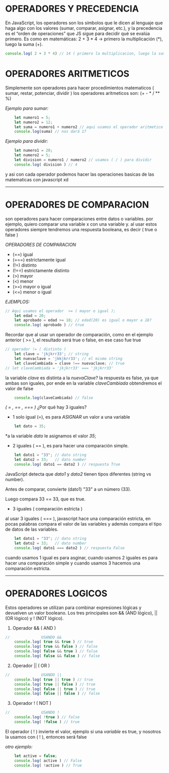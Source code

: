 # OPERADORES Y PRECEDENCIA

En JavaScript, los operadores son los símbolos que le dicen al lenguaje que haga algo con los valores (sumar, comparar, asignar, etc.),
y la precedencia es el “orden de operaciones” que JS sigue para decidir qué se evalúa primero.
Es como en matemáticas:
2 + 3 * 4 → primero la multiplicación (*), luego la suma (+).

```javascript
console.log( 2 + 3 * 4) // 14 ( primero la multiplicacion, luego la suma )
```

# OPERADORES ARITMETICOS
Simplemente son operadores para hacer procedimientos matematicos ( sumar, restar, potenciar, dividir )
los operadores aritmeticos son: (+ - * / ** %)

*Ejemplo para sumar:*

```javascript
    let numero1 = 5;
    let numero2 = 12;
    let suma = numero1 + numero2 // aqui usamos el operador aritmetico para sumar (+ )
    console.log(suma) // nos dará 17
```
*Ejemplo para dividir:*

```javascript
    let numero1 = 20;
    let numero2 = 5;
    let division = numero1 / numero2 // usamos ( / ) para dividir
    console.log( division ) // 4
```

y asi con cada operador podemos hacer las operaciones basicas de las matematicas con javascript xd

---------------------------------------------------------------------------


# OPERADORES DE COMPARACION

son operadores para hacer comparaciones entre datos o variables.
por ejemplo, quiero comparar una variable x con una variable y.
al usar estos operadores siempre tendremos una respuesta booleana, es decir ( true o false )

*OPERADORES DE COMPARACION*
- (==)  igual 
- (===) estrictamente igual 
- (!=)  distinto 
- (!==) estrictamente distinto 
- (>)   mayor 
- (<)   menor
- (>=)  mayor o igual
- (<=)  menor o igual

*EJEMPLOS:*

```javascript
// Aqui usamos el operador  >= ( mayor o igual );
    let edad = 20;
    let aprobado = edad >= 18; // edad(20) es igual o mayor a 18?
    console.log( aprobado ) // true
```
Recordar que al usar un operador de comparación, como en el ejemplo anterior ( >= ), el resultado será true o false, en ese caso fue true


```javascript
// operador != ( distinto )
    let clave = 'jkjkrr33'; // string
    let nuevaclave = 'jkkjkrr33'; // el mismo string 
    let claveCambiada = clave !== nuevaclave; // true
// let claveCambiada = 'jkjkrr33' === 'jkjkrr33'
```
la variable *clave* es distinta a la *nuevaClave*?
la respuesta es false, ya que ambas son iguales, por ende en la variable *claveCambiada* obtendremos el valor de false

```javascript
    console.log(claveCambiada) // false
```

*( = , == , === )*
¿Por qué hay 3 iguales?

- 1 solo igual (=), es para *ASIGNAR* un valor a una variable
```javascript
    let dato = 35;
```
*a la variable *dato* le asignamos el valor *35*;

- 2 iguales ( == ), es para hacer una comparación simple.
```javascript
    let dato1 = "33"; // dato string
    let dato2 = 33;   // dato number
    console.log( dato1 == dato2 ) // respuesta True
```  
JavaScript detecta que *dato1* y *dato2* tienen tipos diferentes (string vs number).

Antes de comparar, convierte (dato1) "33" a un número (33).

Luego compara 33 == 33, que es true.

- 3 iguales ( comparación estricta )

al usar 3 iguales ( === ), javascript hace una comparación estricta, en pocas palabras compara el valor de las variables y además compara el tipo de datos de las variables.

```javascript
    let dato1 = "33"; // dato string
    let dato2 = 33;   // dato number
    console.log( dato1 === dato2 ) // respuesta False
```

cuando usamos 1 igual es para asginar, cuando usamos 2 iguales es para hacer una comparación simple y cuando usamos 3 hacemos una comparación estricta.

---------------------------------------------------------------------------


# OPERADORES LOGICOS
Estos operadores se utilizan para combinar expresiones lógicas y devuelven un valor booleano. Los tres principales son && (AND lógico), || (OR lógico) y ! (NOT lógico).

 1) Operador && ( AND )
```javascript
//              USANDO && 
    console.log( true && true ) // true
    console.log( true && false ) // false
    console.log( false && true ) // false
    console.log( false && false ) // false
```

 2) Operador || ( OR )
```javascript
//              USANDO ||
    console.log( true || true ) // true
    console.log( true || false ) // true
    console.log( false || true ) // true
    console.log( false || false ) // false
```

3) Operador ! ( NOT )
```javascript
//              USANDO !
    console.log( !true ) // false
    console.log( !false ) // true
```
El operador ( ! ) invierte el valor, ejemplo
si una *variable* es true, y nosotros la usamos con ( ! ), entonces será false

*otro ejemplo:*

```javascript
    let active = false;
    console.log( active ) // False
    console.log( !active ) // True
```
